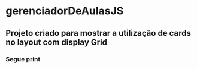 # gerenciadorDeAulasJS

##  Projeto criado para mostrar a utilização de cards no layout com display Grid

### Segue print
